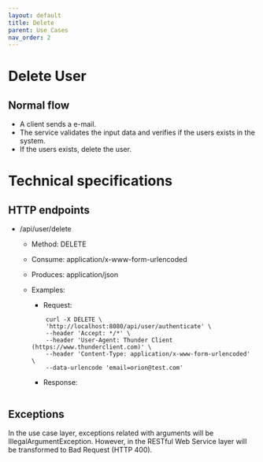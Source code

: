 ```yaml
---
layout: default
title: Delete
parent: Use Cases
nav_order: 2
---
```


# Delete User

## Normal flow

* A client sends a e-mail.
* The service validates the input data and verifies if the users exists in the system.
* If the users exists, delete the user.

# Technical specifications

## HTTP endpoints

* /api/user/delete
    * Method: DELETE
    * Consume: application/x-www-form-urlencoded
    * Produces: application/json
    * Examples:

        * Request:
        ```shell
            curl -X DELETE \
            'http://localhost:8080/api/user/authenticate' \
            --header 'Accept: */*' \
            --header 'User-Agent: Thunder Client (https://www.thunderclient.com)' \
            --header 'Content-Type: application/x-www-form-urlencoded' \
            --data-urlencode 'email=orion@test.com'
        ```
        * Response:
        ```1
        ```

## Exceptions

In the use case layer, exceptions related with arguments will be IllegalArgumentException. However, in the RESTful Web Service layer will be transformed to Bad Request (HTTP 400).
